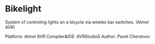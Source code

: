 Bikelight
=========

System of controling lights on a bicycle via wireles bar switches. (Atmel AVR)

Platform: Atmel AVR
Compiler&IDE: AVRStudio5
Author: Pavel Cherstvov
